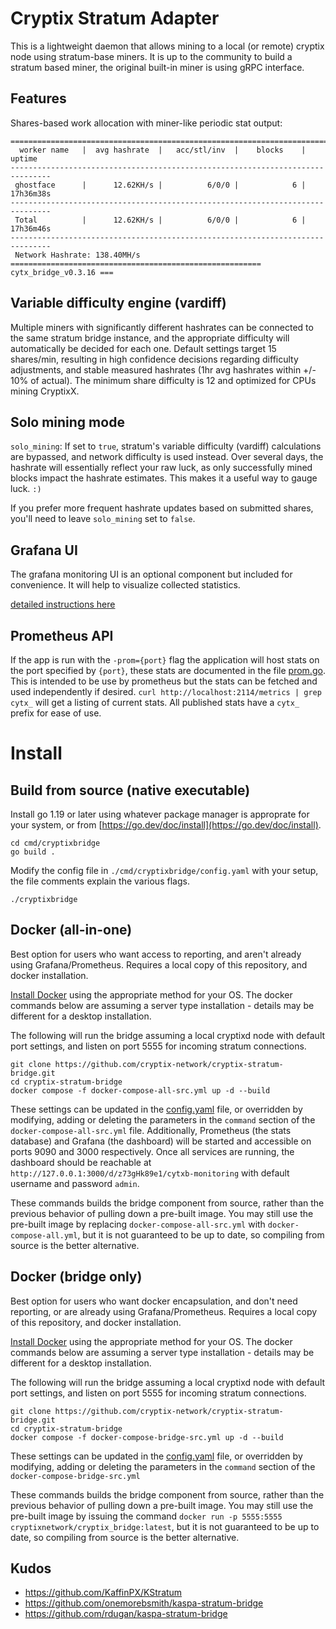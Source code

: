 # Cryptix Stratum Adapter


This is a lightweight daemon that allows mining to a local (or remote)
cryptix node using stratum-base miners. It is up to the community to
build a stratum based miner, the original built-in miner is using gRPC
interface.

## Features

Shares-based work allocation with miner-like periodic stat output:

```
===============================================================================
  worker name   |  avg hashrate  |   acc/stl/inv  |    blocks    |    uptime
-------------------------------------------------------------------------------
 ghostface      |      12.62KH/s |          6/0/0 |            6 |   17h36m38s
-------------------------------------------------------------------------------
 Total          |      12.62KH/s |          6/0/0 |            6 |   17h36m46s
-------------------------------------------------------------------------------
 Network Hashrate: 138.40MH/s
======================================================== cytx_bridge_v0.3.16 ===
```

## Variable difficulty engine (vardiff)

Multiple miners with significantly different hashrates can be connected
to the same stratum bridge instance, and the appropriate difficulty
will automatically be decided for each one. Default settings target
15 shares/min, resulting in high confidence decisions regarding
difficulty adjustments, and stable measured hashrates (1hr avg
hashrates within +/- 10% of actual). The minimum share difficulty is 12
and optimized for CPUs mining CryptixX.

## Solo mining mode

`solo_mining`: If set to `true`, stratum's variable difficulty (vardiff)
calculations are bypassed, and network difficulty is used instead.
Over several days, the hashrate will essentially reflect your raw luck, as only 
successfully mined blocks impact the hashrate estimates. This makes it a useful
way to gauge luck. `:)`

If you prefer more frequent hashrate updates based on submitted shares, you'll
need to leave `solo_mining` set to `false`.

## Grafana UI

The grafana monitoring UI is an optional component but included for
convenience. It will help to visualize collected statistics.

[detailed instructions here](docs/monitoring-setup.md)

## Prometheus API

If the app is run with the `-prom={port}` flag the application will host
stats on the port specified by `{port}`, these stats are documented in
the file [prom.go](src/cryptixstratum/prom.go). This is intended to be use
by prometheus but the stats can be fetched and used independently if
desired. `curl http://localhost:2114/metrics | grep cytx_` will get a
listing of current stats. All published stats have a `cytx_` prefix for
ease of use.

# Install

## Build from source (native executable)

Install go 1.19 or later using whatever package manager is approprate
for your system, or from [https://go.dev/doc/install](https://go.dev/doc/install).

```
cd cmd/cryptixbridge
go build .
```

Modify the config file in `./cmd/cryptixbridge/config.yaml` with your setup,
the file comments explain the various flags.

```
./cryptixbridge
```

## Docker (all-in-one)

Best option for users who want access to reporting, and aren't already
using Grafana/Prometheus. Requires a local copy of this repository, and
docker installation.

[Install Docker](https://docs.docker.com/engine/install/) using the
appropriate method for your OS. The docker commands below are assuming a
server type installation - details may be different for a desktop
installation.

The following will run the bridge assuming a local cryptixd node with
default port settings, and listen on port 5555 for incoming stratum
connections.

```
git clone https://github.com/cryptix-network/cryptix-stratum-bridge.git
cd cryptix-stratum-bridge
docker compose -f docker-compose-all-src.yml up -d --build
```

These settings can be updated in the [config.yaml](cmd/cryptixbridge/config.yaml)
file, or overridden by modifying, adding or deleting the parameters in the
`command` section of the `docker-compose-all-src.yml` file. Additionally,
Prometheus (the stats database) and Grafana (the dashboard) will be
started and accessible on ports 9090 and 3000 respectively. Once all
services are running, the dashboard should be reachable at
`http://127.0.0.1:3000/d/z73gHk89e1/cytxb-monitoring` with default
username and password `admin`.

These commands builds the bridge component from source, rather than
the previous behavior of pulling down a pre-built image. You may still
use the pre-built image by replacing `docker-compose-all-src.yml` with
`docker-compose-all.yml`, but it is not guaranteed to be up to date, so
compiling from source is the better alternative.

## Docker (bridge only)

Best option for users who want docker encapsulation, and don't need
reporting, or are already using Grafana/Prometheus. Requires a local
copy of this repository, and docker installation.

[Install Docker](https://docs.docker.com/engine/install/) using the
appropriate method for your OS. The docker commands below are assuming a
server type installation - details may be different for a desktop
installation.

The following will run the bridge assuming a local cryptixd node with
default port settings, and listen on port 5555 for incoming stratum
connections.

```
git clone https://github.com/cryptix-network/cryptix-stratum-bridge.git
cd cryptix-stratum-bridge
docker compose -f docker-compose-bridge-src.yml up -d --build
```

These settings can be updated in the [config.yaml](cmd/cryptixbridge/config.yaml)
file, or overridden by modifying, adding or deleting the parameters in the
`command` section of the `docker-compose-bridge-src.yml`

These commands builds the bridge component from source, rather than the
previous behavior of pulling down a pre-built image. You may still use
the pre-built image by issuing the command `docker run -p 5555:5555 cryptixnetwork/cryptix_bridge:latest`,
but it is not guaranteed to be up to date, so compiling from source is
the better alternative.

## Kudos

- https://github.com/KaffinPX/KStratum
- https://github.com/onemorebsmith/kaspa-stratum-bridge
- https://github.com/rdugan/kaspa-stratum-bridge
